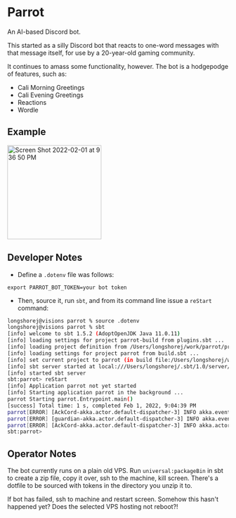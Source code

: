 # Parrot

An AI-based Discord bot.

This started as a silly Discord bot that reacts to one-word messages with that message itself, for use by
a 20-year-old gaming community.

It continues to amass some functionality, however. The bot is a hodgepodge of features, such as:

* Cali Morning Greetings
* Cali Evening Greetings
* Reactions
* Wordle

## Example

<img width="214" alt="Screen Shot 2022-02-01 at 9 36 50 PM" src="https://user-images.githubusercontent.com/515201/152089447-30c05444-c359-4838-8f1c-180f94908dc6.png">

## Developer Notes

* Define a `.dotenv` file was follows:

```
export PARROT_BOT_TOKEN=your bot token
```

* Then, source it, run `sbt`, and from its command line issue a `reStart` command:

```bash
longshorej@visions parrot % source .dotenv
longshorej@visions parrot % sbt
[info] welcome to sbt 1.5.2 (AdoptOpenJDK Java 11.0.11)
[info] loading settings for project parrot-build from plugins.sbt ...
[info] loading project definition from /Users/longshorej/work/parrot/project
[info] loading settings for project parrot from build.sbt ...
[info] set current project to parrot (in build file:/Users/longshorej/work/parrot/)
[info] sbt server started at local:///Users/longshorej/.sbt/1.0/server/88e0ee16f07496fca839/sock
[info] started sbt server
sbt:parrot> reStart
[info] Application parrot not yet started
[info] Starting application parrot in the background ...
parrot Starting parrot.Entrypoint.main()
[success] Total time: 1 s, completed Feb 1, 2022, 9:04:39 PM
parrot[ERROR] [AckCord-akka.actor.default-dispatcher-3] INFO akka.event.slf4j.Slf4jLogger - Slf4jLogger started
parrot[ERROR] [guardian-akka.actor.default-dispatcher-3] INFO akka.event.slf4j.Slf4jLogger - Slf4jLogger started
parrot[ERROR] [AckCord-akka.actor.default-dispatcher-3] INFO akka.actor.ActorSystemImpl - Got WS gateway: wss://gateway.discord.gg
sbt:parrot> 
```
## Operator Notes

The bot currently runs on a plain old VPS. Run `universal:packageBin` in sbt to create a zip file,
copy it over, ssh to the machine, kill screen. There's a dotfile to be sourced with tokens in the
directory you unzip it to.

If bot has failed, ssh to machine and restart screen. Somehow this hasn't happened yet? Does the selected VPS hosting not reboot?!
